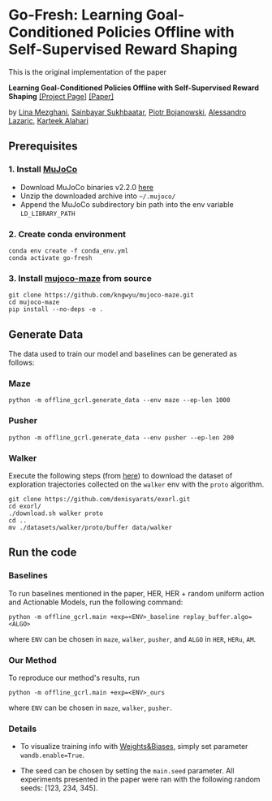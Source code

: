 # Go-Fresh: Learning Goal-Conditioned Policies Offline with Self-Supervised Reward Shaping

This is the original implementation of the paper

**Learning Goal-Conditioned Policies Offline with Self-Supervised Reward Shaping** [[Project Page]](https://linamezghani.github.io/go-fresh) [[Paper]](https://openreview.net/forum?id=8tmKW-NG2bH)

by [Lina Mezghani](https://linamezghani.github.io/), [Sainbayar Sukhbaatar](https://scholar.google.com/citations?user=ri1sE34AAAAJ&hl=en), [Piotr Bojanowski](https://scholar.google.fr/citations?user=lJ_oh2EAAAAJ&hl=en), [Alessandro Lazaric](https://scholar.google.com/citations?user=6JZ3R6wAAAAJ&hl=en), [Karteek Alahari](https://lear.inrialpes.fr/people/alahari/)

## Prerequisites

### 1. Install [MuJoCo](https://mujoco.org/)

* Download MuJoCo binaries v2.2.0 [here](https://github.com/deepmind/mujoco/releases)
* Unzip the downloaded archive into `~/.mujoco/`
* Append the MuJoCo subdirectory bin path into the env variable `LD_LIBRARY_PATH`

### 2. Create conda environment

```
conda env create -f conda_env.yml
conda activate go-fresh
```

### 3. Install [mujoco-maze](https://github.com/kngwyu/mujoco-maze) from source

```
git clone https://github.com/kngwyu/mujoco-maze.git
cd mujoco-maze
pip install --no-deps -e .
```

## Generate Data

The data used to train our model and baselines can be generated as follows:

### Maze

```
python -m offline_gcrl.generate_data --env maze --ep-len 1000
```

### Pusher

```
python -m offline_gcrl.generate_data --env pusher --ep-len 200
```

### Walker

Execute the following steps (from [here](https://github.com/denisyarats/exorl#datasets)) to download the dataset of exploration trajectories collected on the `walker` env with the `proto` algorithm.

```
git clone https://github.com/denisyarats/exorl.git
cd exorl/
./download.sh walker proto
cd ..
mv ./datasets/walker/proto/buffer data/walker
```

## Run the code

### Baselines

To run baselines mentioned in the paper, HER, HER + random uniform action and Actionable Models, run the following command:

```
python -m offline_gcrl.main +exp=<ENV>_baseline replay_buffer.algo=<ALGO>
```

where `ENV` can be chosen in `maze`, `walker`, `pusher`, and `ALGO` in `HER`, `HERu`, `AM`.

### Our Method

To reproduce our method's results, run

```
python -m offline_gcrl.main +exp=<ENV>_ours
```

where `ENV` can be chosen in `maze`, `walker`, `pusher`.

### Details

* To visualize training info with [Weights&Biases](https://wandb.ai/), simply set parameter `wandb.enable=True`.

* The seed can be chosen by setting the `main.seed` parameter. All experiments presented in the paper were ran with the following random seeds: [123, 234, 345].
